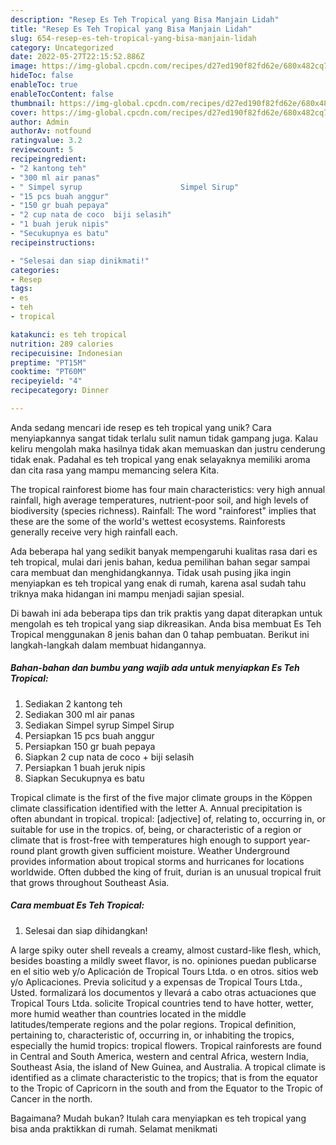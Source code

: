 ```yaml
---
description: "Resep Es Teh Tropical yang Bisa Manjain Lidah"
title: "Resep Es Teh Tropical yang Bisa Manjain Lidah"
slug: 654-resep-es-teh-tropical-yang-bisa-manjain-lidah
category: Uncategorized
date: 2022-05-27T22:15:52.886Z
image: https://img-global.cpcdn.com/recipes/d27ed190f82fd62e/680x482cq70/es-teh-tropical-foto-resep-utama.jpg
hideToc: false
enableToc: true
enableTocContent: false
thumbnail: https://img-global.cpcdn.com/recipes/d27ed190f82fd62e/680x482cq70/es-teh-tropical-foto-resep-utama.jpg
cover: https://img-global.cpcdn.com/recipes/d27ed190f82fd62e/680x482cq70/es-teh-tropical-foto-resep-utama.jpg
author: Admin
authorAv: notfound
ratingvalue: 3.2
reviewcount: 5
recipeingredient:
- "2 kantong teh"
- "300 ml air panas"
- " Simpel syrup                      Simpel Sirup"
- "15 pcs buah anggur"
- "150 gr buah pepaya"
- "2 cup nata de coco  biji selasih"
- "1 buah jeruk nipis"
- "Secukupnya es batu"
recipeinstructions:

- "Selesai dan siap dinikmati!"
categories:
- Resep
tags:
- es
- teh
- tropical

katakunci: es teh tropical 
nutrition: 289 calories
recipecuisine: Indonesian
preptime: "PT15M"
cooktime: "PT60M"
recipeyield: "4"
recipecategory: Dinner

---
```





Anda sedang mencari ide resep es teh tropical yang unik? Cara menyiapkannya sangat tidak terlalu sulit namun tidak gampang juga. Kalau keliru mengolah maka hasilnya tidak akan memuaskan dan justru cenderung tidak enak. Padahal es teh tropical yang enak selayaknya memiliki aroma dan cita rasa yang mampu memancing selera Kita.





The tropical rainforest biome has four main characteristics: very high annual rainfall, high average temperatures, nutrient-poor soil, and high levels of biodiversity (species richness). Rainfall: The word &#34;rainforest&#34; implies that these are the some of the world&#39;s wettest ecosystems. Rainforests generally receive very high rainfall each.

Ada beberapa hal yang sedikit banyak mempengaruhi kualitas rasa dari es teh tropical, mulai dari jenis bahan, kedua pemilihan bahan segar sampai cara membuat dan menghidangkannya. Tidak usah pusing jika ingin menyiapkan es teh tropical yang enak di rumah, karena asal sudah tahu triknya maka hidangan ini mampu menjadi sajian spesial.






Di bawah ini ada beberapa tips dan trik praktis yang dapat diterapkan untuk mengolah es teh tropical yang siap dikreasikan. Anda bisa membuat Es Teh Tropical menggunakan 8 jenis bahan dan 0 tahap pembuatan. Berikut ini langkah-langkah dalam membuat hidangannya.

<!--inarticleads1-->

##### Bahan-bahan dan bumbu yang wajib ada untuk menyiapkan Es Teh Tropical:

1. Sediakan 2 kantong teh
1. Sediakan 300 ml air panas
1. Sediakan  Simpel syrup                      Simpel Sirup
1. Persiapkan 15 pcs buah anggur
1. Persiapkan 150 gr buah pepaya
1. Siapkan 2 cup nata de coco + biji selasih
1. Persiapkan 1 buah jeruk nipis
1. Siapkan Secukupnya es batu


Tropical climate is the first of the five major climate groups in the Köppen climate classification identified with the letter A. Annual precipitation is often abundant in tropical. tropical: [adjective] of, relating to, occurring in, or suitable for use in the tropics. of, being, or characteristic of a region or climate that is frost-free with temperatures high enough to support year-round plant growth given sufficient moisture. Weather Underground provides information about tropical storms and hurricanes for locations worldwide. Often dubbed the king of fruit, durian is an unusual tropical fruit that grows throughout Southeast Asia. 

<!--inarticleads2-->

##### Cara membuat Es Teh Tropical:


1. Selesai dan siap dihidangkan!

A large spiky outer shell reveals a creamy, almost custard-like flesh, which, besides boasting a mildly sweet flavor, is no. opiniones puedan publicarse en el sitio web y/o Aplicación de Tropical Tours Ltda. o en otros. sitios web y/o Aplicaciones. Previa solicitud y a expensas de Tropical Tours Ltda., Usted. formalizará los documentos y llevará a cabo otras actuaciones que Tropical Tours Ltda. solicite Tropical countries tend to have hotter, wetter, more humid weather than countries located in the middle latitudes/temperate regions and the polar regions. Tropical definition, pertaining to, characteristic of, occurring in, or inhabiting the tropics, especially the humid tropics: tropical flowers. Tropical rainforests are found in Central and South America, western and central Africa, western India, Southeast Asia, the island of New Guinea, and Australia. A tropical climate is identified as a climate characteristic to the tropics; that is from the equator to the Tropic of Capricorn in the south and from the Equator to the Tropic of Cancer in the north. 

Bagaimana? Mudah bukan? Itulah cara menyiapkan es teh tropical yang bisa anda praktikkan di rumah. Selamat menikmati
